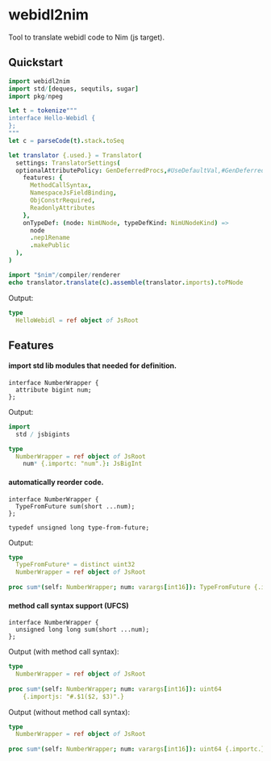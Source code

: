 # webidl2nim
Tool to translate webidl code to Nim (js target).
## Quickstart
```nim
import webidl2nim
import std/[deques, sequtils, sugar]
import pkg/npeg

let t = tokenize"""
interface Hello-Webidl {
};
"""
let c = parseCode(t).stack.toSeq

let translator {.used.} = Translator(
  settings: TranslatorSettings(
  optionalAttributePolicy: GenDeferredProcs,#UseDefaultVal,#GenDeferredProcs,
    features: {
      MethodCallSyntax, 
      NamespaceJsFieldBinding, 
      ObjConstrRequired,
      ReadonlyAttributes
    },
    onTypeDef: (node: NimUNode, typeDefKind: NimUNodeKind) =>
      node
      .nep1Rename
      .makePublic
  ),
)

import "$nim"/compiler/renderer
echo translator.translate(c).assemble(translator.imports).toPNode
```
Output:
```nim
type
  HelloWebidl = ref object of JsRoot
```
## Features
#### import std lib modules that needed for definition.
```webidl
interface NumberWrapper {
  attribute bigint num;
};
```
Output:
```nim
import
  std / jsbigints

type
  NumberWrapper = ref object of JsRoot
    num* {.importc: "num".}: JsBigInt
```
#### automatically reorder code.
```webidl
interface NumberWrapper {
  TypeFromFuture sum(short ...num);
};

typedef unsigned long type-from-future;
```
Output:
```nim
type
  TypeFromFuture* = distinct uint32
  NumberWrapper = ref object of JsRoot
  
proc sum*(self: NumberWrapper; num: varargs[int16]): TypeFromFuture {.importc: .}
```
#### method call syntax support (UFCS)
```webidl
interface NumberWrapper {
  unsigned long long sum(short ...num);
};
```
Output (with method call syntax):
```nim
type
  NumberWrapper = ref object of JsRoot
  
proc sum*(self: NumberWrapper; num: varargs[int16]): uint64
    {.importjs: "#.$1($2, $3)".}
```
Output (without method call syntax):
```nim
type
  NumberWrapper = ref object of JsRoot
  
proc sum*(self: NumberWrapper; num: varargs[int16]): uint64 {.importc.}
```
